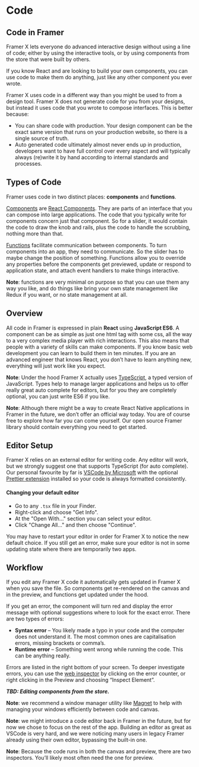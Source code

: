 # Code

## Code in Framer

Framer X lets everyone do advanced interactive design without using a line of code; either by using the interactive tools, or by using components from the store that were built by others.   
  
If you know React and are looking to build your own components, you can use code to make them do anything, just like any other component you ever wrote.

Framer X uses code in a different way than you might be used to from a design tool. Framer X does not generate code for you from your designs, but instead it uses code that you wrote to compose interfaces. This is better because:

* You can share code with production. Your design component can be the exact same version that runs on your production website, so there is a single source of truth.
* Auto generated code ultimately almost never ends up in production, developers want to have full control over every aspect and will typically always \(re\)write it by hand according to internal standards and processes. 

## Types of Code

Framer uses code in two distinct places: **components** and **functions**.

[Components](../components/) are [React Components](https://reactjs.org/docs/thinking-in-react.html). They are parts of an interface that you can compose into large applications. The code that you typically write for components concern just that component. So for a slider, it would contain the code to draw the knob and rails, plus the code to handle the scrubbing, nothing more than that.

[Functions](code-overrides.md) facilitate communication between components. To turn components into an app, they need to communicate. So the slider has to maybe change the position of something. Functions allow you to override any properties before the components get previewed, update or respond to application state, and attach event handlers to make things interactive.

**Note**: functions are very minimal on purpose so that you can use them any way you like, and do things like bring your own state management like Redux if you want, or no state management at all.

## Overview

All code in Framer is expressed in plain **React** using **JavaScript ES6**. A component can be as simple as just one html tag with some css, all the way to a very complex media player with rich interactions. This also means that people with a variety of skills can make components. If you know basic web development you can learn to build them in ten minutes. If you are an advanced engineer that knows React, you don’t have to learn anything new, everything will just work like you expect.

**Note**: Under the hood Framer X actually uses [TypeScript](https://www.typescriptlang.org/), a typed version of JavaScript. Types help to manage larger applications and helps us to offer really great auto complete for editors, but for you they are completely optional, you can just write ES6 if you like.

**Note**: Although there might be a way to create React Native applications in Framer in the future, we don’t offer an official way today. You are of course free to explore how far you can come yourself. Our open source Framer library should contain everything you need to get started.

## Editor Setup

Framer X relies on an external editor for writing code. Any editor will work, but we strongly suggest one that supports TypeScript \(for auto complete\). Our personal favourite by far is [VSCode by Microsoft](https://code.visualstudio.com/) with the optional [Prettier extension](https://marketplace.visualstudio.com/items?itemName=esbenp.prettier-vscode) installed so your code is always formatted consistently.

#### Changing your default editor

* Go to any `.tsx` file in your Finder.
* Right-click and choose "Get Info".
* At the  "Open With…" section you can select your editor.
* Click "Change All…" and then choose "Continue".

You may have to restart your editor in order for Framer X to notice the new default choice. If you still get an error, make sure your editor is not in some updating state where there are temporarily two apps.

## Workflow

If you edit any Framer X code it automatically gets updated in Framer X when you save the file. So components get re-rendered on the canvas and in the preview, and functions get updated under the hood.

If you get an error, the component will turn red and display the error message with optional suggestions where to look for the exact error. There are two types of errors:

* **Syntax error** – You likely made a typo in your code and the computer does not understand it. The most common ones are capitalisation errors, missing brackets or comma’s.
* **Runtime error** – Something went wrong while running the code. This can be anything really.

Errors are listed in the right bottom of your screen. To deeper investigate errors, you can use the [web inspector](https://developer.apple.com/safari/tools/) by clicking on the error counter, or right clicking in the Preview and choosing “Inspect Element”.

_**TBD: Editing components from the store.**_

**Note**: we recommend a window manager utility like [Magnet](http://magnet.crowdcafe.com/) to help with managing your windows efficiently between code and canvas.

**Note**: we might introduce a code editor back in Framer in the future, but for now we chose to focus on the rest of the app. Building an editor as great as VSCode is very hard, and we were noticing many users in legacy Framer already using their own editor, bypassing the built-in one.

**Note**: Because the code runs in both the canvas and preview, there are two inspectors. You’ll likely most often need the one for preview.

